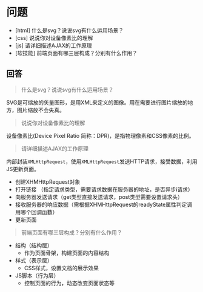 # 问题

+ [html] 什么是svg？说说svg有什么运用场景？
+ [css] 说说你对设备像素比的理解
+ [js] 请详细描述AJAX的工作原理
+ [软技能] 前端页面有哪三层构成？分别有什么作用？

## 回答

> 什么是svg？说说svg有什么运用场景？

SVG是可缩放的矢量图形，是用XML来定义的图像。用在需要进行图片缩放的地方，图片缩放不会失真。

> 说说你对设备像素比的理解

设备像素比(Device Pixel Ratio 简称：DPR)，是指物理像素和CSS像素的比例。

> 请详细描述AJAX的工作原理

内部封装`XMLHttpRequest`，使用`XMLHttpRequest`发送HTTP请求，接受数据，利用JS更新页面。

+ 创建XHMHttpRequest对象
+ 打开链接 （指定请求类型，需要请求数据在服务器的地址，是否异步i请求）
+ 向服务器发送请求（get类型直接发送请求，post类型需要设置请求头）
+ 接收服务器的响应数据（需根据XHMHttpRequest的readyState属性判定调用哪个回调函数）
+ 更新页面


> 前端页面有哪三层构成？分别有什么作用？

+ 结构（结构层）
  + 作为页面骨架，构建页面的内容结构
+ 样式（表示层）
  + CSS样式，设置文档的展示效果
+ JS脚本（行为层）
  + 控制页面的行为，动态改变页面状态等
